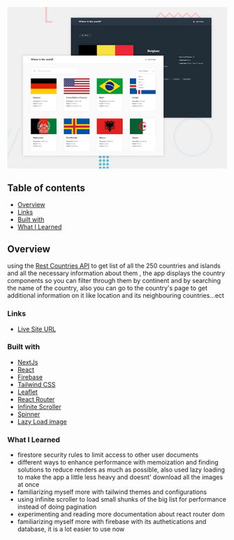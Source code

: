 ![](./desktop-preview.jpg)

## Table of contents

- [Overview](#overview)
- [Links](#links)
- [Built with](#built-with)
- [What I Learned](#what-i-learned)

## Overview

using the [Rest Countries API](https://restcountries.com/) to get list of all the 250 countries and islands
and all the necessary information about them , the app displays the country components so you can filter
through them by continent and by searching the name of the country, also you can go to the country's page
to get additional information on it like location and its neighbouring countries...ect

### Links

- [Live Site URL](https://yacinekahlerras.github.io/rest-countries-app/)

### Built with

- [NextJs](https://nextjs.org/)
- [React](https://reactjs.org/)
- [Firebase](https://firebase.google.com/)
- [Tailwind CSS](https://tailwindcss.com/)
- [Leaflet](https://react-leaflet.js.org/)
- [React Router](https://reactrouter.com/en/main)
- [Infinite Scroller](https://www.npmjs.com/package/react-infinite-scroller)
- [Spinner](https://mhnpd.github.io/react-loader-spinner/docs/components/oval)
- [Lazy Load image](https://www.npmjs.com/package/react-lazy-load-image-component)

### What I Learned

- firestore security rules to limit access to other user documents
- different ways to enhance performance with memoization and finding solutions to reduce
  renders as much as possible, also used lazy loading to make the app a little less heavy
  and doesnt' download all the images at once
- familiarizing myself more with tailwind themes and configurations
- using infinite scroller to load small shunks of the big list for performance instead of doing
  pagination
- experimenting and reading more documentation about react router dom
- familiarizing myself more with firebase with its authetications and database, it is a lot easier
  to use now
